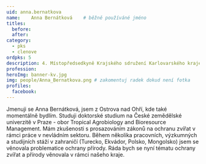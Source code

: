 ```yaml
---
uid: anna.bernatkova
name:    Anna Bernátková 	# běžně používáné jméno
titles:
  before: 
  after:
category:
  - pks
  - clenove
ordpks: 5
description: 4. Místopředsedkyně Krajského sdružení Karlovarského kraje
profession:
heroImg: banner-kv.jpg
img: people/Anna_Bernatkova.png # zakomentuj radek dokud není fotka
profiles:
  facebook:
---
```

Jmenuji se Anna Bernátková, jsem z Ostrova nad Ohří, kde také momentálně bydlím. Studuji doktorské studium na České zemědělské univerzitě v Praze - obor Tropical Agrobiology and Bioresource Management. Mám zkušenosti s prosazováním zákonů na ochranu zvířat v rámci práce v nevládním sektoru. Během několika pracovních, výzkumných a studijních stáží v zahraničí (Turecko, Ekvádor, Polsko, Mongolsko) jsem se věnovala problematice ochrany přírody. Ráda bych se nyní tématu ochrany zvířat a přírody věnovala v rámci našeho kraje.

